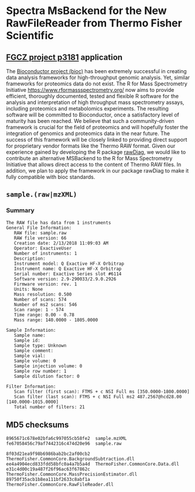# Spectra MsBackend for the New RawFileReader from Thermo Fisher Scientific 

## [FGCZ project p3181](https://fgcz-bfabric.uzh.ch/bfabric/userlab/show-project.html?id=3181) application

The [Bioconductor project (bioc)](https://doi.org/10.1038/nmeth.3252)
has been extremely successful in creating data
analysis frameworks for high-throughput genomic analysis.
Yet, similar
frameworks for proteomics data do not exist. The R for Mass Spectrometry
Initiative https://www.rformassspectrometry.org/ now aims to provide
efficient, thoroughly documented, tested
and flexible R software for the analysis and interpretation of high throughput
mass spectrometry assays, including proteomics and metabolomics experiments.
The resulting software will be committed to Bioconductor, once a satisfactory
level of maturity has been reached.
We believe that such a community-driven framework is crucial for the field of
proteomics and will hopefully foster the integration of genomics and
proteomics data in the near future. The success of this framework will be
closely linked to providing direct support for proprietary vendor formats like
the Thermo RAW format. Given our experience gained by developing the R package
[rawDiag](https://doi.org/10.1021/acs.jproteome.8b00173),
we would like to contribute an alternative MSBackend to
the R for Mass Spectrometry Initiative that allows direct access to the content
of Thermo RAW files. In addition, we plan to apply the framework in our package
rawDiag to make it fully compatible with bioc standards.


## `sample.(raw|mzXML)`

### Summary
```
The RAW file has data from 1 instruments
General File Information:
   RAW file: sample.raw
   RAW file version: 66
   Creation date: 2/13/2018 11:09:03 AM
   Operator: ExactiveUser
   Number of instruments: 1
   Description: 
   Instrument model: Q Exactive HF-X Orbitrap
   Instrument name: Q Exactive HF-X Orbitrap
   Serial number: Exactive Series slot #6114
   Software version: 2.9-290033/2.9.0.2926
   Firmware version: rev. 1
   Units: None
   Mass resolution: 0.500 
   Number of scans: 574
   Number of ms2 scans: 546
   Scan range: 1 - 574
   Time range: 0.00 - 0.78
   Mass range: 140.0000 - 1805.0000

Sample Information:
   Sample name: 
   Sample id: 
   Sample type: Unknown
   Sample comment: 
   Sample vial: 
   Sample volume: 0
   Sample injection volume: 0
   Sample row number: 1
   Sample dilution factor: 0

Filter Information:
   Scan filter (first scan): FTMS + c NSI Full ms [350.0000-1800.0000]
   Scan filter (last scan): FTMS + c NSI Full ms2 487.2567@hcd28.00 [140.0000-1015.0000]
   Total number of filters: 21
```

## MD5 checksums
```
8965671c678e02bfa6c997055cb58fe2  sample.mzXML
fe67058456c79af7442316c474d20e96  sample.raw

8f03d21ea9f98b6986bab2bc2af00cb2  ThermoFisher.CommonCore.BackgroundSubtraction.dll
ee4a4904ecd833fdd58bfc0a4a7b5a4d  ThermoFisher.CommonCore.Data.dll
e31c4d00c19a487f26f96ac63f67862c  ThermoFisher.CommonCore.MassPrecisionEstimator.dll
89750f35acb1b8ea111bf2633c8abf1a  ThermoFisher.CommonCore.RawFileReader.dll
```
